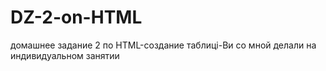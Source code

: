 # DZ-2-on-HTML
домашнее задание 2 по HTML-создание таблиці-Ви со мной делали на индивидуальном занятии
